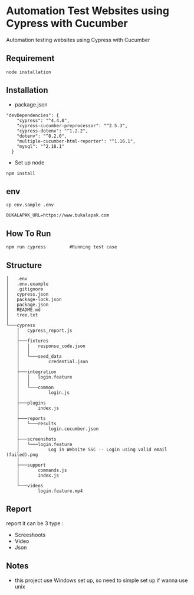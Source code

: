 # Automation Test Websites using Cypress with Cucumber

Automation testing websites using Cypress with Cucumber


## Requirement
```
node installation
```

## Installation

- package.json
```
"devDependencies": {
    "cypress": "^4.4.0",
    "cypress-cucumber-preprocessor": "^2.5.3",
    "cypress-dotenv": "^1.2.2",
    "dotenv": "^8.2.0",
    "multiple-cucumber-html-reporter": "^1.16.1",
    "mysql": "^2.18.1"
  }
```

- Set up node
```
npm install
```

## env

```
cp env.sample .env
```
```
BUKALAPAK_URL=https://www.bukalapak.com
```
    
## How To Run
```
npm run cypress         #Running test case
```

## Structure
```
│   .env
│   .env.example
│   .gitignore
│   cypress.json
│   package-lock.json
│   package.json
│   README.md
│   tree.txt
│   
└───cypress
    │   cypress_report.js
    │   
    ├───fixtures
    │   │   response_code.json
    │   │   
    │   └───seed_data
    │           credential.json
    │           
    ├───integration
    │   │   login.feature
    │   │   
    │   └───common
    │           login.js
    │           
    ├───plugins
    │       index.js
    │       
    ├───reports
    │   └───results
    │           login.cucumber.json
    │           
    ├───screenshots
    │   └───login.feature
    │           Log in Website SSC -- Login using valid email (failed).png
    │           
    ├───support
    │       commands.js
    │       index.js
    │       
    └───videos
            login.feature.mp4
```



## Report

report it can be 3 type :
- Screeshoots
- Video
- Json

## Notes
- this project use Windows set up, so need to simple set up if wanna use unix
